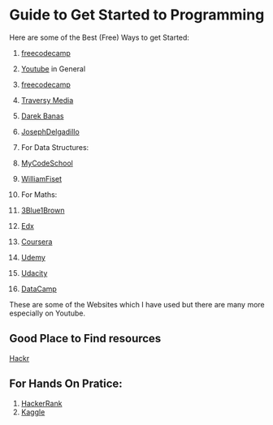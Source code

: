 # Guide to Get Started to Programming

Here are some of the Best (Free) Ways to get Started:

1. [freecodecamp](https://www.freecodecamp.org/)
1. [Youtube](https://www.youtube.com/) in General
1. [freecodecamp](https://www.youtube.com/c/Freecodecamp/featured)
1. [Traversy Media](https://www.youtube.com/user/TechGuyWeb)
1. [Darek Banas](https://www.youtube.com/c/derekbanas/featured)
1. [JosephDelgadillo](https://www.youtube.com/c/JosephDelgadillo/featured)

1. For Data Structures:
1. [MyCodeSchool](https://www.youtube.com/user/mycodeschool/featured)
1. [WilliamFiset](https://www.youtube.com/c/WilliamFiset-videos/featured)

1. For Maths:
1. [3Blue1Brown](https://www.youtube.com/c/3blue1brown/featured)

1. [Edx](https://www.edx.org/)
1. [Coursera](https://www.coursera.org/)
1. [Udemy](https://www.udemy.com/)
1. [Udacity](https://www.udacity.com/)

1. [DataCamp](https://www.datacamp.com/)

These are some of the Websites which I have used but there are many more especially on Youtube.

## Good Place to Find resources

[Hackr](https://hackr.io/)

## For Hands On Pratice:

1. [HackerRank](https://www.hackerrank.com/dashboard)
1. [Kaggle](https://www.kaggle.com/)
